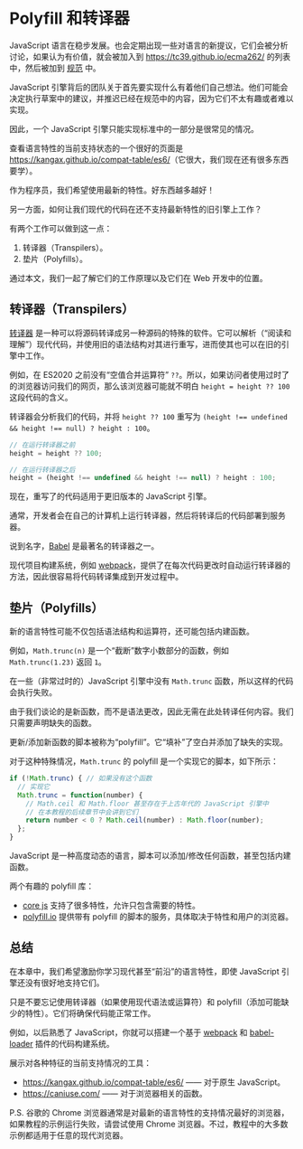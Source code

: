 
# Polyfill 和转译器

JavaScript 语言在稳步发展。也会定期出现一些对语言的新提议，它们会被分析讨论，如果认为有价值，就会被加入到 <https://tc39.github.io/ecma262/> 的列表中，然后被加到 [规范](http://www.ecma-international.org/publications/standards/Ecma-262.htm) 中。

JavaScript 引擎背后的团队关于首先要实现什么有着他们自己想法。他们可能会决定执行草案中的建议，并推迟已经在规范中的内容，因为它们不太有趣或者难以实现。

因此，一个 JavaScript 引擎只能实现标准中的一部分是很常见的情况。

查看语言特性的当前支持状态的一个很好的页面是 <https://kangax.github.io/compat-table/es6/>（它很大，我们现在还有很多东西要学）。

作为程序员，我们希望使用最新的特性。好东西越多越好！

另一方面，如何让我们现代的代码在还不支持最新特性的旧引擎上工作？

有两个工作可以做到这一点：

1. 转译器（Transpilers）。
2. 垫片（Polyfills）。

通过本文，我们一起了解它们的工作原理以及它们在 Web 开发中的位置。

## 转译器（Transpilers）

[转译器](https://en.wikipedia.org/wiki/Source-to-source_compiler) 是一种可以将源码转译成另一种源码的特殊的软件。它可以解析（“阅读和理解”）现代代码，并使用旧的语法结构对其进行重写，进而使其也可以在旧的引擎中工作。

例如，在 ES2020 之前没有“空值合并运算符” `??`。所以，如果访问者使用过时了的浏览器访问我们的网页，那么该浏览器可能就不明白 `height = height ?? 100` 这段代码的含义。

转译器会分析我们的代码，并将 `height ?? 100` 重写为 `(height !== undefined && height !== null) ? height : 100`。

```js
// 在运行转译器之前
height = height ?? 100;

// 在运行转译器之后
height = (height !== undefined && height !== null) ? height : 100;
```

现在，重写了的代码适用于更旧版本的 JavaScript 引擎。

通常，开发者会在自己的计算机上运行转译器，然后将转译后的代码部署到服务器。

说到名字，[Babel](https://babeljs.io) 是最著名的转译器之一。

现代项目构建系统，例如 [webpack](http://webpack.github.io/)，提供了在每次代码更改时自动运行转译器的方法，因此很容易将代码转译集成到开发过程中。

## 垫片（Polyfills）

新的语言特性可能不仅包括语法结构和运算符，还可能包括内建函数。

例如，`Math.trunc(n)` 是一个“截断”数字小数部分的函数，例如 `Math.trunc(1.23)` 返回 `1`。

在一些（非常过时的）JavaScript 引擎中没有 `Math.trunc` 函数，所以这样的代码会执行失败。

由于我们谈论的是新函数，而不是语法更改，因此无需在此处转译任何内容。我们只需要声明缺失的函数。

更新/添加新函数的脚本被称为“polyfill”。它“填补”了空白并添加了缺失的实现。

对于这种特殊情况，`Math.trunc` 的 polyfill 是一个实现它的脚本，如下所示：

```js
if (!Math.trunc) { // 如果没有这个函数
  // 实现它
  Math.trunc = function(number) {
    // Math.ceil 和 Math.floor 甚至存在于上古年代的 JavaScript 引擎中
    // 在本教程的后续章节中会讲到它们
    return number < 0 ? Math.ceil(number) : Math.floor(number);
  };
}
```

JavaScript 是一种高度动态的语言，脚本可以添加/修改任何函数，甚至包括内建函数。

两个有趣的 polyfill 库：
- [core js](https://github.com/zloirock/core-js) 支持了很多特性，允许只包含需要的特性。
- [polyfill.io](http://polyfill.io) 提供带有 polyfill 的脚本的服务，具体取决于特性和用户的浏览器。


## 总结

在本章中，我们希望激励你学习现代甚至“前沿”的语言特性，即使 JavaScript 引擎还没有很好地支持它们。

只是不要忘记使用转译器（如果使用现代语法或运算符）和 polyfill（添加可能缺少的特性）。它们将确保代码能正常工作。

例如，以后熟悉了 JavaScript，你就可以搭建一个基于 [webpack](http://webpack.github.io/) 和 [babel-loader](https://github.com/babel/babel-loader) 插件的代码构建系统。

展示对各种特征的当前支持情况的工具：
- <https://kangax.github.io/compat-table/es6/> —— 对于原生 JavaScript。
- <https://caniuse.com/> —— 对于浏览器相关的函数。

P.S. 谷歌的 Chrome 浏览器通常是对最新的语言特性的支持情况最好的浏览器，如果教程的示例运行失败，请尝试使用 Chrome 浏览器。不过，教程中的大多数示例都适用于任意的现代浏览器。
